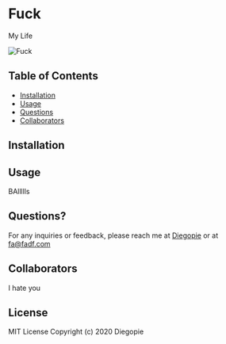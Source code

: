 
# Fuck

My Life

![Fuck]()

## Table of Contents

* [Installation](#installation)
* [Usage](#usage)
* [Questions](#Questions?)
* [Collaborators](#collaborators)


## Installation



## Usage

BAllllls

## Questions?

For any inquiries or feedback, please reach me at [Diegopie](https://github.com/Diegopie) or at fa@fadf.com

## Collaborators

I hate you

## License
MIT License
Copyright (c) 2020 Diegopie
